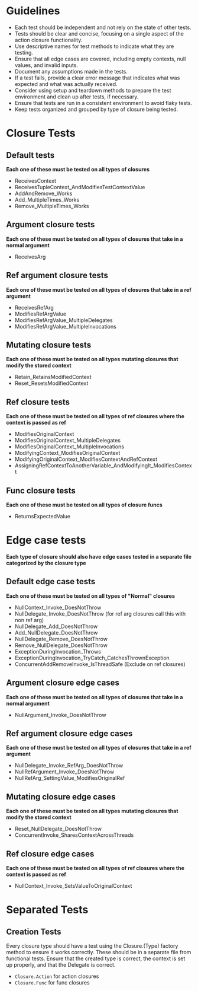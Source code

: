 ﻿# Guidelines
- Each test should be independent and not rely on the state of other tests.
- Tests should be clear and concise, focusing on a single aspect of the action closure functionality.
- Use descriptive names for test methods to indicate what they are testing.
- Ensure that all edge cases are covered, including empty contexts, null values, and invalid inputs.
- Document any assumptions made in the tests.
- If a test fails, provide a clear error message that indicates what was expected and what was actually received.
- Consider using setup and teardown methods to prepare the test environment and clean up after tests, if necessary.
- Ensure that tests are run in a consistent environment to avoid flaky tests.
- Keep tests organized and grouped by type of closure being tested.

# Closure Tests

## Default tests
**Each one of these must be tested on all types of closures**
- ReceivesContext
- ReceivesTupleContext_AndModifiesTestContextValue
- AddAndRemove_Works
- Add_MultipleTimes_Works
- Remove_MultipleTimes_Works

## Argument closure tests
**Each one of these must be tested on all types of closures that take in a normal argument**
- ReceivesArg

## Ref argument closure tests
**Each one of these must be tested on all types of closures that take in a ref argument**
- ReceivesRefArg
- ModifiesRefArgValue
- ModifiesRefArgValue_MultipleDelegates
- ModifiesRefArgValue_MultipleInvocations

## Mutating closure tests
**Each one of these must be tested on all types mutating closures that modify the stored context**
- Retain_RetainsModifiedContext
- Reset_ResetsModifiedContext

## Ref closure tests
**Each one of these must be tested on all types of ref closures where the context is passed as ref**
- ModifiesOriginalContext
- ModifiesOriginalContext_MultipleDelegates
- ModifiesOriginalContext_MultipleInvocations
- ModifyingContext_ModifiesOriginalContext
- ModifyingOriginalContext_ModifiesContextAndRefContext
- AssigningRefContextToAnotherVariable_AndModifyingIt_ModifiesContext

## Func closure tests
**Each one of these must be tested on all types of closure funcs**
- ReturnsExpectedValue

# Edge case tests
**Each type of closure should also have edge cases tested in a separate file categorized by the closure type**

## Default edge case tests
**Each one of these must be tested on all types of "Normal" closures**
- NullContext_Invoke_DoesNotThrow
- NullDelegate_Invoke_DoesNotThrow (for ref arg closures call this with non ref arg)
- NullDelegate_Add_DoesNotThrow
- Add_NullDelegate_DoesNotThrow
- NullDelegate_Remove_DoesNotThrow
- Remove_NullDelegate_DoesNotThrow
- ExceptionDuringInvocation_Throws
- ExceptionDuringInvocation_TryCatch_CatchesThrownException
- ConcurrentAddRemoveInvoke_IsThreadSafe (Exclude on ref closures)

## Argument closure edge cases
**Each one of these must be tested on all types of closures that take in a normal argument**
- NullArgument_Invoke_DoesNotThrow

## Ref argument closure edge cases
**Each one of these must be tested on all types of closures that take in a ref argument**
- NullDelegate_Invoke_RefArg_DoesNotThrow
- NullRefArgument_Invoke_DoesNotThrow
- NullRefArg_SettingValue_ModifiesOriginalRef

## Mutating closure edge cases
**Each one of these must be tested on all types mutating closures that modify the stored context**
- Reset_NullDelegate_DoesNotThrow
- ConcurrentInvoke_SharesContextAcrossThreads

## Ref closure edge cases
**Each one of these must be tested on all types of ref closures where the context is passed as ref**
- NullContext_Invoke_SetsValueToOriginalContext

# Separated Tests

## Creation Tests
Every closure type should have a test using the Closure.(Type)
factory method to ensure it works correctly.
These should be in a separate file from functional tests.
Ensure that the created type is correct, the context is set up properly, and that the Delegate is correct.
- `Closure.Action` for action closures
- `Closure.Func` for func closures

